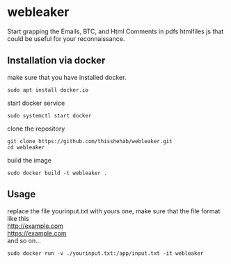# webleaker
Start grapping the Emails, BTC, and Html Comments in pdfs htmlfiles js that could be useful for your reconnaissance.

## Installation via docker
make sure that you have installed docker.

```console
sudo apt install docker.io
```

start docker service 
```console
sudo systemctl start docker
```
clone the repository

```console
git clone https://github.com/thisshehab/webleaker.git
cd webleaker
```
build the image 
```console
sudo docker build -t webleaker .
```
## Usage
replace the file yourinput.txt with yours one, make sure that the file format like this
<br>
http://example.com <br>
https://example.com <br>
and so on...

```console
sudo docker run -v ./yourinput.txt:/app/input.txt -it webleaker
```
